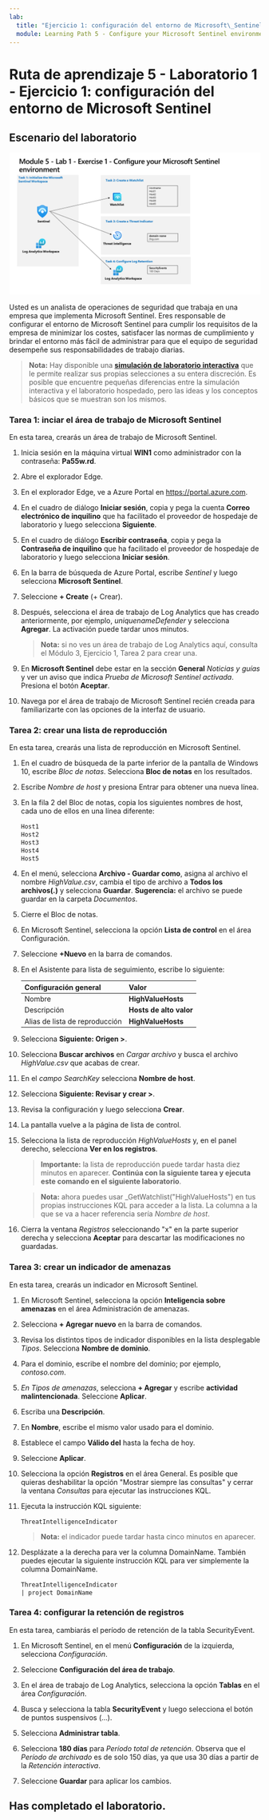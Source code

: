 ```yaml
---
lab:
  title: "Ejercicio 1: configuración del entorno de Microsoft\_Sentinel"
  module: Learning Path 5 - Configure your Microsoft Sentinel environment
---
```


# Ruta de aprendizaje 5 - Laboratorio 1 - Ejercicio 1: configuración del entorno de Microsoft Sentinel

## Escenario del laboratorio

![Introducción al laboratorio.](../Media/SC-200-Lab_Diagrams_Mod5_L1_Ex1.png)

Usted es un analista de operaciones de seguridad que trabaja en una empresa que implementa Microsoft Sentinel. Eres responsable de configurar el entorno de Microsoft Sentinel para cumplir los requisitos de la empresa de minimizar los costes, satisfacer las normas de cumplimiento y brindar el entorno más fácil de administrar para que el equipo de seguridad desempeñe sus responsabilidades de trabajo diarias.

>**Nota:** Hay disponible una **[simulación de laboratorio interactiva](https://mslabs.cloudguides.com/guides/SC-200%20Lab%20Simulation%20-%20Configure%20your%20Microsoft%20Sentinel%20environment)** que le permite realizar sus propias selecciones a su entera discreción. Es posible que encuentre pequeñas diferencias entre la simulación interactiva y el laboratorio hospedado, pero las ideas y los conceptos básicos que se muestran son los mismos. 


### Tarea 1: inciar el área de trabajo de Microsoft Sentinel

En esta tarea, crearás un área de trabajo de Microsoft Sentinel.

1. Inicia sesión en la máquina virtual **WIN1** como administrador con la contraseña: **Pa55w.rd**.  

1. Abre el explorador Edge.

1. En el explorador Edge, ve a Azure Portal en https://portal.azure.com.

1. En el cuadro de diálogo **Iniciar sesión**, copia y pega la cuenta **Correo electrónico de inquilino** que ha facilitado el proveedor de hospedaje de laboratorio y luego selecciona **Siguiente**.

1. En el cuadro de diálogo **Escribir contraseña**, copia y pega la **Contraseña de inquilino** que ha facilitado el proveedor de hospedaje de laboratorio y luego selecciona **Iniciar sesión**.

1. En la barra de búsqueda de Azure Portal, escribe *Sentinel* y luego selecciona **Microsoft Sentinel**.

1. Seleccione **+ Create** (+ Crear).

1. Después, selecciona el área de trabajo de Log Analytics que has creado anteriormente, por ejemplo, *uniquenameDefender* y selecciona **Agregar**. La activación puede tardar unos minutos.

    >**Nota:** si no ves un área de trabajo de Log Analytics aquí, consulta el Módulo 3, Ejercicio 1, Tarea 2 para crear una.

1. En **Microsoft Sentinel** debe estar en la sección **General** *Noticias y guías* y ver un aviso que indica *Prueba de Microsoft Sentinel activada*. Presiona el botón **Aceptar**.

1. Navega por el área de trabajo de Microsoft Sentinel recién creada para familiarizarte con las opciones de la interfaz de usuario.

### Tarea 2: crear una lista de reproducción

En esta tarea, crearás una lista de reproducción en Microsoft Sentinel.

1. En el cuadro de búsqueda de la parte inferior de la pantalla de Windows 10, escribe *Bloc de notas*. Selecciona **Bloc de notas** en los resultados.

1. Escribe *Nombre de host* y presiona Entrar para obtener una nueva línea.

1. En la fila 2 del Bloc de notas, copia los siguientes nombres de host, cada uno de ellos en una línea diferente:

    ```Notepad
    Host1
    Host2
    Host3
    Host4
    Host5
    ```

1. En el menú, selecciona **Archivo - Guardar como**, asigna al archivo el nombre *HighValue.csv*, cambia el tipo de archivo a **Todos los archivos(*.*)** y selecciona **Guardar**. **Sugerencia:** el archivo se puede guardar en la carpeta *Documentos*.

1. Cierre el Bloc de notas.

1. En Microsoft Sentinel, selecciona la opción **Lista de control** en el área Configuración.

1. Seleccione **+Nuevo** en la barra de comandos.

1. En el Asistente para lista de seguimiento, escribe lo siguiente:

    |Configuración general|Valor|
    |---|---|
    |Nombre|**HighValueHosts**|
    |Descripción|**Hosts de alto valor**|
    |Alias de lista de reproducción|**HighValueHosts**|

1. Selecciona **Siguiente: Origen >**.

1. Selecciona **Buscar archivos** en *Cargar archivo* y busca el archivo *HighValue.csv* que acabas de crear.

1. En el *campo SearchKey* selecciona **Nombre de host**.

1. Selecciona **Siguiente: Revisar y crear >**.

1. Revisa la configuración y luego selecciona **Crear**.

1. La pantalla vuelve a la página de lista de control.

1. Selecciona la lista de reproducción *HighValueHosts* y, en el panel derecho, selecciona **Ver en los registros**.

    >**Importante:** la lista de reproducción puede tardar hasta diez minutos en aparecer. **Continúa con la siguiente tarea y ejecuta este comando en el siguiente laboratorio**.
    
    >**Nota:** ahora puedes usar _GetWatchlist("HighValueHosts") en tus propias instrucciones KQL para acceder a la lista. La columna a la que se va a hacer referencia sería *Nombre de host*.

1. Cierra la ventana *Registros* seleccionando "x" en la parte superior derecha y selecciona **Aceptar** para descartar las modificaciones no guardadas.


### Tarea 3: crear un indicador de amenazas

En esta tarea, crearás un indicador en Microsoft Sentinel.

1. En Microsoft Sentinel, selecciona la opción **Inteligencia sobre amenazas** en el área Administración de amenazas.

1. Selecciona **+ Agregar nuevo** en la barra de comandos.

1. Revisa los distintos tipos de indicador disponibles en la lista desplegable *Tipos*. Selecciona **Nombre de dominio**. 

1. Para el dominio, escribe el nombre del dominio; por ejemplo, *contoso.com*.

1. *En Tipos de amenazas*, selecciona **+ Agregar** y escribe **actividad malintencionada**. Seleccione **Aplicar**.

1. Escriba una **Descripción**.

1. En **Nombre**, escribe el mismo valor usado para el dominio.

1. Establece el campo **Válido del** hasta la fecha de hoy.

1. Seleccione **Aplicar**.

1. Selecciona la opción **Registros** en el área General. Es posible que quieras deshabilitar la opción "Mostrar siempre las consultas" y cerrar la ventana *Consultas* para ejecutar las instrucciones KQL.

1. Ejecuta la instrucción KQL siguiente:

    ```KQL
    ThreatIntelligenceIndicator
    ```

    >**Nota:** el indicador puede tardar hasta cinco minutos en aparecer.

1. Desplázate a la derecha para ver la columna DomainName. También puedes ejecutar la siguiente instrucción KQL para ver simplemente la columna DomainName. 

    ```KQL
    ThreatIntelligenceIndicator 
    | project DomainName
    ```


### Tarea 4: configurar la retención de registros

En esta tarea, cambiarás el período de retención de la tabla SecurityEvent.

1. En Microsoft Sentinel, en el menú **Configuración** de la izquierda, selecciona *Configuración*.

1. Seleccione **Configuración del área de trabajo**.

1. En el área de trabajo de Log Analytics, selecciona la opción **Tablas** en el área *Configuración*.

1. Busca y selecciona la tabla **SecurityEvent** y luego selecciona el botón de puntos suspensivos (...).

1. Selecciona **Administrar tabla**.

1. Selecciona **180 días** para *Período total de retención*. Observa que el *Período de archivado* es de solo 150 días, ya que usa 30 días a partir de la *Retención interactiva*. 

1. Seleccione **Guardar** para aplicar los cambios.


## Has completado el laboratorio.
